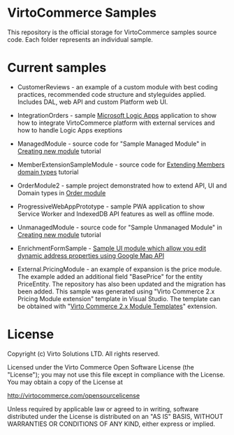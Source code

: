 # VirtoCommerce Samples
This repository is the official storage for VirtoCommerce samples source code. Each folder represents an individual sample.

# Current samples
* CustomerReviews - an example of a custom module with best coding practices, recommended code structure and styleguides applied. Includes DAL, web API and custom Platform web UI.  
* IntegrationOrders - sample <a href="https://azure.microsoft.com/en-us/services/logic-apps/" target="_blank">Microsoft Logic Apps</a> application to show how to integrate VirtoCommerce platform with external services and how to handle Logic Apps exeptions
* ManagedModule - source code for "Sample Managed Module" in <a href="https://virtocommerce.com/docs/vc2devguide/working-with-platform-manager/extending-functionality/creating-new-module" target="_blank">Creating new module</a> tutorial

* MemberExtensionSampleModule - source code for <a href="https://virtocommerce.com/docs/vc2devguide/extending-commerce/extending-members-domain-types" target="_blank">Extending Members domain types</a> tutorial

* OrderModule2 - sample project demonstrated how to extend  API, UI and Domain types in <a href="https://github.com/VirtoCommerce/vc-module-order" target="_blank">Order module</a>

* ProgressiveWebAppPrototype - sample PWA application to show Service Worker and IndexedDB API features as well as offline mode.

* UnmanagedModule - source code for "Sample Unmanaged Module" in <a href="https://virtocommerce.com/docs/vc2devguide/working-with-platform-manager/extending-functionality/creating-new-module" target="_blank">Creating new module</a> tutorial

* EnrichmentFormSample - [Sample UI module which allow you edit dynamic address properties using Google Map API](/EnrichmentFormSample/Readme.md)

* External.PricingModule - an example of expansion is the price module. The example added an additional field "BasePrice" for the entity PriceEntity. The repository has also been updated and the migration has been added. This sample was generated using "Virto Commerce 2.x Pricing Module extension" template in Visual Studio. The template can be obtained with "<a href="https://marketplace.visualstudio.com/items?itemName=Virto-Commerce.VirtoCommerceModuleTemplates" target="_blank">Virto Commerce 2.x Module Templates</a>" extension. 


# License
Copyright (c) Virto Solutions LTD.  All rights reserved.

Licensed under the Virto Commerce Open Software License (the "License"); you
may not use this file except in compliance with the License. You may
obtain a copy of the License at

http://virtocommerce.com/opensourcelicense

Unless required by applicable law or agreed to in writing, software
distributed under the License is distributed on an "AS IS" BASIS,
WITHOUT WARRANTIES OR CONDITIONS OF ANY KIND, either express or
implied.
